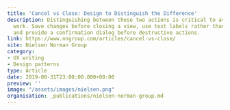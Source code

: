 ```yaml
---
title: 'Cancel vs Close: Design to Distinguish the Difference'
description: Distinguishing between these two actions is critical to avoiding losing users’
  work. Save changes before closing a view, use text labels rather than an X icon,
  and provide a confirmation dialog before destructive actions.
link: https://www.nngroup.com/articles/cancel-vs-close/
site: Nielsen Norman Group
category:
- UX writing
- Design patterns
type: Article
date: 2019-08-31T23:00:00.000+00:00
preview: ''
image: "/assets/images/nielsen.png"
organisation: _publications/nielsen-norman-group.md
---
```

